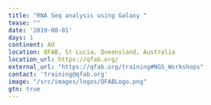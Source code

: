 ```yaml
---
title: "RNA Seq analysis using Galaxy " 
tease: ""
date: '2019-08-01'
days: 1
continent: AU
location: QFAB, St Lucia, Queensland, Australia
location_url: https://qfab.org/
external_url: "https://qfab.org/training#NGS_Workshops"
contact: 'training@qfab.org'
image: "/src/images/logos/QFABLogo.png"
gtn: true
---
```



